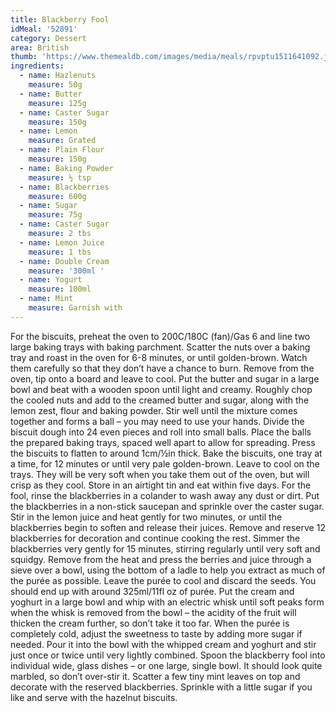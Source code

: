 ```yaml
---
title: Blackberry Fool
idMeal: '52891'
category: Dessert
area: British
thumb: 'https://www.themealdb.com/images/media/meals/rpvptu1511641092.jpg'
ingredients:
  - name: Hazlenuts
    measure: 50g
  - name: Butter
    measure: 125g
  - name: Caster Sugar
    measure: 150g
  - name: Lemon
    measure: Grated
  - name: Plain Flour
    measure: 150g
  - name: Baking Powder
    measure: ½ tsp
  - name: Blackberries
    measure: 600g
  - name: Sugar
    measure: 75g
  - name: Caster Sugar
    measure: 2 tbs
  - name: Lemon Juice
    measure: 1 tbs
  - name: Double Cream
    measure: '300ml '
  - name: Yogurt
    measure: 100ml
  - name: Mint
    measure: Garnish with
---
```

For the biscuits, preheat the oven to 200C/180C (fan)/Gas 6 and line two large baking trays with baking parchment. Scatter the nuts over a baking tray and roast in the oven for 6-8 minutes, or until golden-brown. Watch them carefully so that they don’t have a chance to burn. Remove from the oven, tip onto a board and leave to cool.
Put the butter and sugar in a large bowl and beat with a wooden spoon until light and creamy. Roughly chop the cooled nuts and add to the creamed butter and sugar, along with the lemon zest, flour and baking powder. Stir well until the mixture comes together and forms a ball – you may need to use your hands.
Divide the biscuit dough into 24 even pieces and roll into small balls. Place the balls the prepared baking trays, spaced well apart to allow for spreading.
Press the biscuits to flatten to around 1cm/½in thick. Bake the biscuits, one tray at a time, for 12 minutes or until very pale golden-brown. Leave to cool on the trays. They will be very soft when you take them out of the oven, but will crisp as they cool.
Store in an airtight tin and eat within five days.
For the fool, rinse the blackberries in a colander to wash away any dust or dirt. Put the blackberries in a non-stick saucepan and sprinkle over the caster sugar.
Stir in the lemon juice and heat gently for two minutes, or until the blackberries begin to soften and release their juices. Remove and reserve 12 blackberries for decoration and continue cooking the rest.
Simmer the blackberries very gently for 15 minutes, stirring regularly until very soft and squidgy. Remove from the heat and press the berries and juice through a sieve over a bowl, using the bottom of a ladle to help you extract as much of the purée as possible. Leave the purée to cool and discard the seeds. You should end up with around 325ml/11fl oz of purée.
Put the cream and yoghurt in a large bowl and whip with an electric whisk until soft peaks form when the whisk is removed from the bowl – the acidity of the fruit will thicken the cream further, so don’t take it too far.
When the purée is completely cold, adjust the sweetness to taste by adding more sugar if needed. Pour it into the bowl with the whipped cream and yoghurt and stir just once or twice until very lightly combined.
Spoon the blackberry fool into individual wide, glass dishes – or one large, single bowl. It should look quite marbled, so don’t over-stir it. Scatter a few tiny mint leaves on top and decorate with the reserved blackberries. Sprinkle with a little sugar if you like and serve with the hazelnut biscuits.
